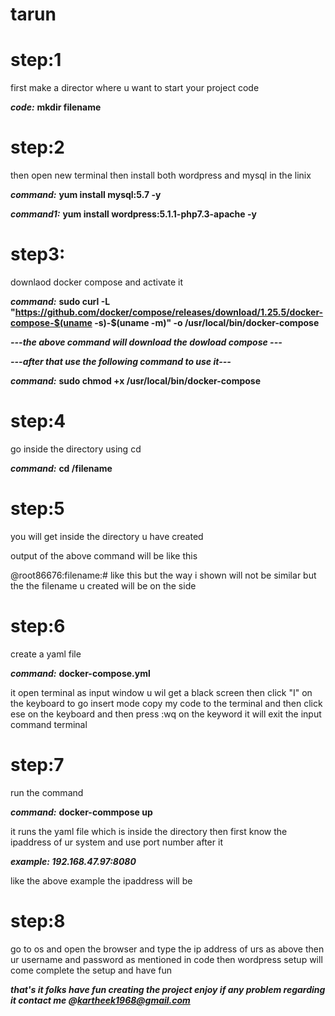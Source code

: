 # tarun

# step:1

first make a director where u want to start your project code 

***code:*** **mkdir filename**

# step:2

then open new terminal then install both wordpress and mysql in the linix 


***command:***
**yum install mysql:5.7 -y**

***command1:***
**yum install wordpress:5.1.1-php7.3-apache -y**

# step3:

downlaod docker compose and activate it

***command:***
**sudo curl -L "https://github.com/docker/compose/releases/download/1.25.5/docker-compose-$(uname -s)-$(uname -m)" -o /usr/local/bin/docker-compose**

***---the above command will download the dowload compose ---***


***---after that use the following command to use it---*** 

***command:***
**sudo chmod +x /usr/local/bin/docker-compose**

# step:4

go inside the directory using cd

***command:*** **cd /filename**

# step:5

you will get inside the directory u have created

output of the above command will be like this

@root86676:filename:# like this but the way i shown will not be similar but the the filename u created will be on the side 

# step:6

create a yaml file

***command:*** **docker-compose.yml**

it open terminal as input window 
u wil get a black screen then click "I" on the keyboard to go insert mode 
copy my code to the terminal and then click ese on the keyboard and then press :wq
on the keyword it will exit the input command terminal

# step:7

run the command

***command:*** **docker-commpose up**

it runs the yaml file which is inside the directory then first know the ipaddress of ur system and use port number after it 

***example: 
192.168.47.97:8080***

like the above example the ipaddress will be 

# step:8
go to os and open the browser and type the ip address of urs as above then ur username and password as mentioned in code
then wordpress setup will come complete the setup and have fun

***that's it folks have fun creating the project enjoy 
if any problem regarding it contact me @kartheek1968@gmail.com***

